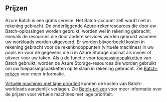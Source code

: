 ## <a name="pricing"></a>Prijzen

Azure Batch is een gratis service. Het Batch-account zelf wordt niet in rekening gebracht. De onderliggende Azure-rekenresources die door uw Batch-oplossingen worden gebruikt, worden wel in rekening gebracht, evenals de resources die door andere services worden gebruikt wanneer uw workloads worden uitgevoerd. Er worden bijvoorbeeld kosten in rekening gebracht voor de rekenknooppunten (virtuele machines) in uw pools en voor de gegevens die u in Azure Storage opslaat als invoer of uitvoer voor uw taken. Als u de functie voor [toepassingspakketten](../articles/batch/batch-application-packages.md) van Batch gebruikt, worden de Azure Storage-resources die worden gebruikt om uw toepassingspakketten op te slaan in rekening gebracht. Zie [Batch-prijzen](https://azure.microsoft.com/pricing/details/batch/) voor meer informatie.

[Virtuele machines met lage prioriteit](../articles/batch/batch-low-pri-vms.md) kunnen de kosten van Batch-workloads aanzienlijk verlagen. Zie [Batch-prijzen](https://azure.microsoft.com/pricing/details/batch/) voor meer informatie over de prijzen voor virtuele machines met lage prioriteit. 
